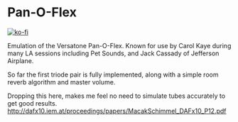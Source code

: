 # Pan-O-Flex

[![ko-fi](https://ko-fi.com/img/githubbutton_sm.svg)](https://ko-fi.com/C0C5AYNGR)
 
Emulation of the Versatone Pan-O-Flex. Known for use by Carol Kaye during many LA sessions including Pet Sounds, and Jack Cassady of Jefferson Airplane.

So far the first triode pair is fully implemented, along with a simple room reverb algorithm and master volume.


Dropping this here, makes me feel no need to simulate tubes accurately to get good results. http://dafx10.iem.at/proceedings/papers/MacakSchimmel_DAFx10_P12.pdf
